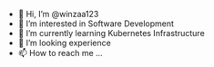 - 👋 Hi, I’m @winzaa123
- 👀 I’m interested in Software Development
- 🌱 I’m currently learning Kubernetes Infrastructure
- 💞️ I’m looking experience
- 📫 How to reach me ...

<!---
winzaa123/winzaa123 is a ✨ special ✨ repository because its `README.md` (this file) appears on your GitHub profile.
You can click the Preview link to take a look at your changes.
--->
